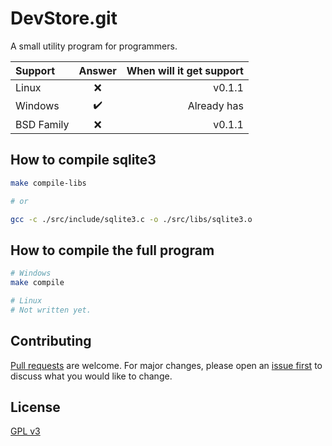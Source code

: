 # DevStore.git

A small utility program for programmers.

| Support   | Answer    | When will it get support |
| :---      | :----:    |           ---:           |
| Linux     | ❌        | v0.1.1                   |
| Windows   | ✔️        | Already has              |
| BSD Family| ❌        | v0.1.1                   |


## How to compile sqlite3

```bash
make compile-libs

# or

gcc -c ./src/include/sqlite3.c -o ./src/libs/sqlite3.o
```

## How to compile the full program

```bash
# Windows
make compile

# Linux
# Not written yet.
```

## Contributing
[Pull requests](https://github.com/abdulh4ni/DevStore/pulls) are welcome. For major changes, please open an [issue first](https://github.com/abdulh4ni/DevStore/issues) to discuss what you would like to change.

## License
[GPL v3](https://www.gnu.org/licenses/gpl-3.0.en.html)